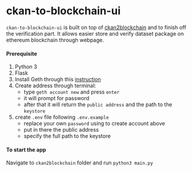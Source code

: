 # ckan-to-blockchain-ui
`ckan-to-blockchain-ui` is built on top of [ckan2blockchain](https://github.com/milankowww/ckan2blockchain) and to finish off the verification part. It allows easier store and verify dataset package on ethereum blockchain through webpage.

#### Prerequisite
1. Python 3
1. Flask
1. Install Geth through this [instruction](https://geth.ethereum.org/docs/install-and-build/installing-geth)
1. Create address through terminal:
    - type `geth account new` and press `enter`
    - it will prompt for password
    - after that it will return the `public address` and the path to the `keystore` 
1. create `.env` file following `.env.example`
    - replace your own `password` using to create account above
    - put in there the public address
    - specify the full path to the keystore

#### To start the app
Navigate to `ckan2blockchain` folder and run `python3 main.py`
